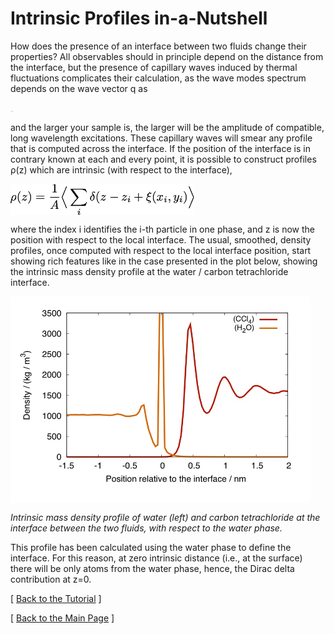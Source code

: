 # Intrinsic Profiles in-a-Nutshell


How does the presence of an interface between two fluids change
their properties? All observables should in principle depend on the
distance from the interface, but the presence of capillary waves
induced by thermal fluctuations complicates their calculation, as
the wave modes spectrum depends on the wave vector q as

<img src="https://raw.githubusercontent.com/Marcello-Sega/gitim/ITIM/media/eq1.png" height="1.5em" align="middle">

and the larger your sample is, the larger will be the amplitude of
compatible, long wavelength excitations. These capillary waves will
smear any profile that is computed across the interface. If the
position of the interface is in contrary known at each and every
point, it is possible to construct profiles ρ(z) which are intrinsic
(with respect to the interface),


<img src="media/eq2.png" height="50" align="middle" alt="\rho(z) = \frac{1}{A}\Big\langle \sum_i{ \delta(z-z_i+\xi(x_i,y_i)}\Big\rangle">

where the index i identifies the i-th particle in one phase, and z
is now the position with respect to the local interface. The usual,
smoothed, density profiles, once computed with respect to the local
interface position, start showing rich features like in the case
presented in the plot below, showing the intrinsic mass density
profile at the water / carbon tetrachloride interface.

<img src="media/h2o-ccl4.png" width="480" align="middle" alt="H2O / CCl4 intrinsic  mass density profile">

_Intrinsic mass density profile of water (left) and carbon tetrachloride at the interface between the two fluids, with respect to the water phase._


This profile has been calculated using the water phase to define
the interface. For this reason, at zero intrinsic distance (i.e.,
at the surface) there will be only atoms from the water phase,
hence, the Dirac delta contribution at z=0. 

[ [Back to the Tutorial](TUTORIAL.md) ]

[ [Back to the Main Page](README.md) ]
